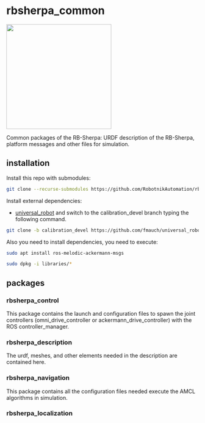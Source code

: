 # rbsherpa_common

<a href="url"><img src="https://www.roscomponents.com/1206-big_default_2x/rb-sherpa.jpg" height="275" width="275" ></a> 

Common packages of the RB-Sherpa: URDF description of the RB-Sherpa, platform messages and other files for simulation.

## installation

Install this repo with submodules:

```bash
git clone --recurse-submodules https://github.com/RobotnikAutomation/rbsherpa_common.git
```
Install external dependencies:

- [universal_robot](https://github.com/fmauch/universal_robot.git) and switch to the calibration_devel branch typing the following command.

```bash
git clone -b calibration_devel https://github.com/fmauch/universal_robot.git
```

Also you need to install dependencies, you need to execute:

```bash
sudo apt install ros-melodic-ackermann-msgs
```

```bash
sudo dpkg -i libraries/*
```

## packages

### rbsherpa_control

This package contains the launch and configuration files to spawn the joint controllers (omni_drive_controller or ackermann_drive_controller) with the ROS controller_manager. 

### rbsherpa_description

The urdf, meshes, and other elements needed in the description are contained here.

### rbsherpa_navigation

This package contains all the configuration files needed execute the AMCL algorithms in simulation. 

### rbsherpa_localization

